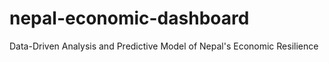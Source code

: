 # nepal-economic-dashboard
Data-Driven Analysis and Predictive Model of Nepal's Economic Resilience
